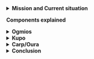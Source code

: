 <details>
  <summary><b>Mission and Current situation</b></summary>

Currently if you're building a dapp on cardano you have one of few choices on how to agragate the Cardano blockchain data your dapp might need to function properly.

One of the biggest solutions and easiest thus far has been dbSync, which is pretty resource intensive and even after full sync still takes up quite a bit of HD space and takes quite a while to sync on top of need the cardano node to sync as well.

There is also services like blockfrost where a user can sign up for an account receive an API key and use blockfrost REST API to access whatever data you might need but it doesn't really give you a dapp and if blockfrost services go down so does your dapp.

However through out the last few months several projects have emerged that give you the power of DB sync and are a lot less cumbersome. They are not replacements for DB sync and usually you have to bundle one or two of these services together to achieve what DB sync offers in one service. But in return you have only maybe 3 or 4 micro services that still take up and use a lot less resources then DB sync will.

For example DB sync system requirements currently are:
```
32 Gigabytes of RAM or more.
4 CPU cores or more.
160 Gigabytes or more of disk storage. (Note this is without full cardano node sync which adds extra 60Gb or so for about a total of 220Gb right out the door.)
```

Noderunner:
```
12 Gigabytes of RAM or more.
4 CPU cores or more
140Gb or more this is with a full cardano-node synced.
```

So at this point you're probably wondering how the fuck does Noderunner do it. If you remember mention above about software coming out you can run as micro services to aggregate the data for your dapp like you would with DB sync?

The three major components of Noderunner are: Ogmios, Kupo, Oura. All three pieces of software are open source and are developed by Cardano developers for Cardano developers. 

With these  three tools running you will be able to have access to full UTXO history of an address, when they were created and spent, you can search by address or even by datum hash. You will also have access to assets metadata as long as they were created under the Metadata label 721.

And you will have access to data like Pool information, pool delegators, stake address information on which pool it's delegating too all for a fraction of a cost in resources DB sync takes and absolutely a LOT more feasible for a user to run at home.
</details>

**Components explained**

<details>
  <summary><b>Ogmios</b></summary>

https://github.com/CardanoSolutions/ogmios – by Cardano Solutions developed by KtorZ:

Ogmios is a lightweight bridge interface for cardano-node. It offers a WebSocket API that enables local clients to speak Ouroboros' mini-protocols via JSON/RPC.

Ogmios plays several key rolls in Noderunner Eco system. Number one it connects directly to Cardano Nodes IPC socket and most importantly can aggregate requested information from Cardano Node based on the JSON RPC call you specify. With Ogmios you can information like: 
```
-blockHeight: The chain’s highest block number.
-chainTip: The chain’s current tip.
-currentEpoch: The current epoch of the ledger.
-currentProtocolParameters: The current protocol parameters.
-delegationsAndRewards: Current delegation settings and rewards of given reward accounts.
-eraStart: The information regarding the beginning of the current era.
-eraSummaries: Era bounds and slotting parameters details, required for proper slot arithmetic.
-genesisConfig: Get a compact version of the era’s genesis configuration.
-ledgerTip: The most recent block tip known of the ledger.
-nonMyopicMemberRewards: Non-myopic member rewards for each pool. Used in ranking.
-poolIds: The list of all pool identifiers currently registered and active.
-poolParameters: Stake pool parameters submitted with registration certificates.
-poolsRanking: Retrieve stake pools ranking (a.k.a desirabilities).
-proposedProtocolParameters: The last update proposal w.r.t. protocol parameters, if any.
-rewardsProvenance: Get details about rewards calculation for the ongoing epoch.
-stakeDistribution: Distribution of the stake across all known stake pools.
-systemStart: The chain’s start time (UTC).
-utxo: Current UTXO, possibly filtered by output reference.
```
For more on Omgios and its API please visit: https://ogmios.dev/

**Sync Time**
There is no sync time for Ogmios.
</details>

<details>
  <summary><b>Kupo</b></summary>

https://github.com/CardanoSolutions/kupo by Cardano Solutions developed by KtorZ:

Kupo is fast, lightweight and configurable chain-index for the Cardano blockchain. It synchronizes data from the blockchain according to patterns matching addresses present in transaction outputs and builds a lookup table from matches to their associated output references, values and datum hashes.

Kupo is one of my favorite tools on Cardano. With the fact that being able to query the cardano node for UTXOs by Address is being deprecated Kupo becomes almost a must have tool for any Cardano developer.

With Kupo you are able to sync a index of Addresses and their UTXO state. It’ll flag unspent UTXOs for an address and it will flag spent ones and also tell you when when they were spent and which TX.

Kupo also goes a step further for the vasil/Babbage era and it will also lets you search UTXOs by their datum hash.

**Connection and Sync time**
Kupo can connect to either your Ogmios instance or through your Cardano nodes IPC socket to sync it’s database. Kupo takes about 24 hours to sync if you start from the Shelley ERA. And takes about 45Gb of hd space on Mainnet with every single address and it’s UTXO indexed currently existing on Cardano blockchain.
</details>

<details>
  <summary><b>Carp/Oura</b></summary>
  
https://dcspark.github.io/carp by Dc Spark
https://github.com/txpipe/oura/releases by TxPipe Development lead by scarmuega

So why bundle Carp and Oura under the same category even though they're developed by two different groups?

Well, main reason is cause Cardano eco system is pretty fucking bad ass and developers like to collaborate. 

But also because Carp runs Oura under the hood to aggregate the data from cardano-node, then Carp takes this information and neatly places it into postgre sql for us.

Oura is a rust-native implementation of a pipeline that connects to the tip of a Cardano node through a combination of Ouroboros mini-protocol (using either a unix socket or tcp bearer), filters the events that match a particular pattern and then submits a succint, self-contained payload to pluggable observers called "sinks".

**Connection and Sync time**
Oura in Noderunner instance connects N2C to Cardano nodes socket directly to aggregate the mainnet asset metadata and it’s final database takes up about 4.5Gb of hd space and takes about 24hours to sync.
</details>

<details>
  <summary><b> Conclusion</b></summary>

With these three services and Cardano Node we are able to aggregate and create a small Eco system for our selves where we have access to pretty much all data that should suffice for majority of dapps created or being created at a fraction of the resources cost if you were needing to spin up db sync.

Now you will still need to sync your Cardano Node which takes the longest of the three to sync up and is the most resource heavy.

We will also provide DB boot strapping services for each service mentioned if you so choose to use them.

</details>

